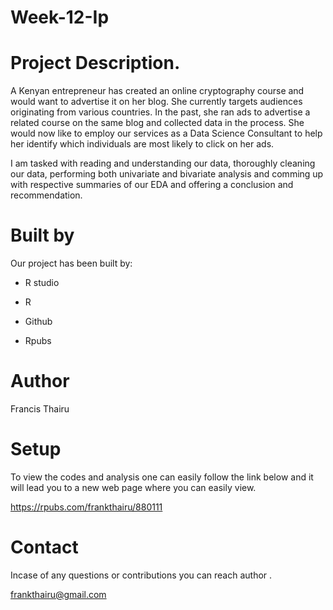 # Week-12-Ip

# Project Description.

A Kenyan entrepreneur has created an online cryptography course and would want to advertise it on her blog. She currently targets audiences originating from various countries. In the past, she ran ads to advertise a related course on the same blog and collected data in the process. She would now like to employ our services as a Data Science Consultant to help her identify which individuals are most likely to click on her ads.

I am tasked with reading and understanding our data, thoroughly cleaning our data, performing both univariate and bivariate analysis and comming up with respective summaries of our EDA and offering a conclusion and recommendation.
# Built by
Our project has been built by:

* R studio

* R 

* Github

* Rpubs

# Author

Francis Thairu

# Setup

To view the codes and analysis one can easily follow the link below and it will lead you to a new web page where you can easily view.

https://rpubs.com/frankthairu/880111

# Contact

Incase of any questions or contributions you can reach author .

frankthairu@gmail.com
